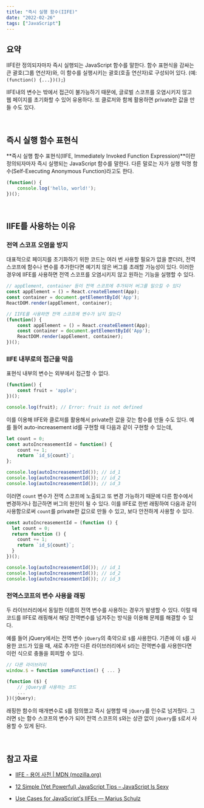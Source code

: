 ```yaml
---
title: "즉시 실행 함수(IIFE)"
date: "2022-02-26"
tags: ["JavaScript"]
---
```


## 요약

IIFE란 정의되자마자 즉시 실행되는 JavaScript 함수를 말한다. 함수 표현식을 감싸는 큰 괄호(그룹 연산자)와, 이 함수를 실행시키는 괄호(호출 연산자)로 구성되어 있다.
(예: `(function() {...})();`)

IIFE내의 변수는 밖에서 접근이 불가능하기 때문에, 글로벌 스코프를 오염시키지 않고 웹 페이지를 초기화할 수 있어 유용하다. 또 클로저와 함께 활용하면 private한 값을 만들 수도 있다.

<br />

## 즉시 실행 함수 표현식

**즉시 실행 함수 표현식(IIFE, Immediately Invoked Function Expression)**이란 정의되자마자 즉시 실행되는 JavaScript 함수를 말한다. 다른 말로는 자가 실행 익명 함수(Self-Executing Anonymous Function)라고도 한다.

```javascript
(function() {
    console.log('hello, world!');
})();
```

<br />

## IIFE를 사용하는 이유

### 전역 스코프 오염을 방지

대표적으로 페이지를 초기화하기 위한 코드는 여러 번 사용할 필요가 없을 뿐더러, 전역 스코프에 함수나 변수를 추가한다면 예기치 않은 버그를 초래할 가능성이 있다. 이러한 경우에 IIFE를 사용하면 전역 스코프를 오염시키지 않고 원하는 기능을 실행할 수 있다.

```javascript
// appElement, container 등이 전역 스코프에 추가되어 버그를 일으킬 수 있다
const appElement = () = React.createElement(App);
const container = document.getElementById('App');
ReactDOM.render(appElement, container);
```

```javascript
// IIFE를 사용하면 전역 스코프에 변수가 남지 않는다
(function() {
    const appElement = () = React.createElement(App);
    const container = document.getElementById('App');
    ReactDOM.render(appElement, container);
})();
```

### IIFE 내부로의 접근을 막음

표현식 내부의 변수는 외부에서 접근할 수 없다.

```javascript
(function() {
	const fruit = 'apple';
})();

console.log(fruit); // Error: fruit is not defined
```

이를 이용해 IIFE와 클로저를 활용해서 private한 값을 갖는 함수를 만들 수도 있다. 예를 들어 auto-increasement id를 구현할 때 다음과 같이 구현할 수 있는데,

```javascript
let count = 0;
const autoIncreasementId = function() {
    count += 1;
	return `id_${count}`;
};

console.log(autoIncreasementId()); // id_1
console.log(autoIncreasementId()); // id_2
console.log(autoIncreasementId()); // id_3
```

이러면 `count` 변수가 전역 스코프에 노출되고 또 변경 가능하기 때문에 다른 함수에서 변경하거나 접근하면 버그의 원인이 될 수 있다. 이를 IIFE로 한번 래핑하여 다음과 같이 사용함으로써 `count`를 private한 값으로 만들 수 있고, 보다 안전하게 사용할 수 있다.

```javascript
const autoIncreasementId = (function () {
  let count = 0;
  return function () {
    count += 1;
    return `id_${count}`;
  }
})();

console.log(autoIncreasementId()); // id_1
console.log(autoIncreasementId()); // id_2
console.log(autoIncreasementId()); // id_3
```

### 전역스코프의 변수 사용을 래핑

두 라이브러리에서 동일한 이름의 전역 변수를 사용하는 경우가 발생할 수 있다. 이럴 때 코드를 IIFE로 래핑해서 해당 전역변수를 넘겨주는 방식을 이용해 문제를 해결할 수 있다.

예를 들어 jQuery에서는 전역 변수 `jQuery`의 축약으로 `$`를 사용한다. 기존에 이 `$`를 사용한 코드가 있을 때, 새로 추가한 다른 라이브러리에서 `$`라는 전역변수를 사용한다면 이런 식으로 충돌을 회피할 수 있다.

```javascript
// 다른 라이브러리
window.$ = function someFunction() { ... }

(function ($) {
    // jQuery를 사용하는 코드
    ...
})(jQuery);
```

래핑한 함수의 매개변수로 `$`를 정의했고 즉시 실행할 때 `jQuery`를 인수로 넘겨줬다. 그러면 `$`는 함수 스코프의 변수가 되어 전역 스코프의 `$`와는 상관 없이 `jQuery`를 `$`로서 사용할 수 있게 된다.

<br />

## 참고 자료

- [IIFE - 용어 사전 | MDN (mozilla.org)](https://developer.mozilla.org/ko/docs/Glossary/IIFE)

- [12 Simple (Yet Powerful) JavaScript Tips – JavaScript Is Sexy](http://javascriptissexy.com/12-simple-yet-powerful-javascript-tips/)

- [Use Cases for JavaScript's IIFEs — Marius Schulz](https://mariusschulz.com/blog/use-cases-for-javascripts-iifes)
